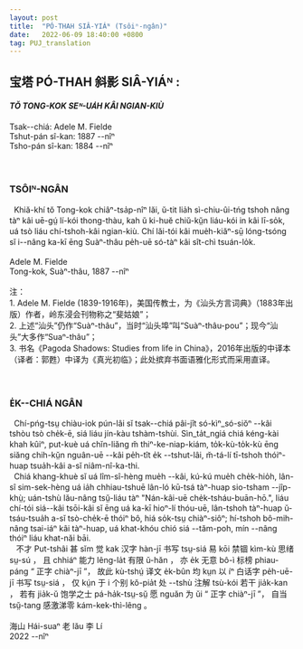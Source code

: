 ```yaml
---
layout: post
title:  "PÓ-THAH SIÂ-YIÁᴺ (Tsôiⁿ-ngân)"
date:   2022-06-09 18:40:00 +0800
tag: PUJ_translation
---
```


<section class="PUJ">

<h2>
<ruby style="ruby-position:over">
	<rbc>
		<rb class="markup_main">宝塔</rb>
		<rp>(</rp><rt class="markup_over">PÓ-THAH</rt><rp>)</rp>
	</rbc>
</ruby>
						
<ruby style="ruby-position:over">
	<rbc>
		<rb class="markup_main">斜影</rb>
		<rp>(</rp><rt class="markup_over">SIÂ-YIÁᴺ</rt><rp>)</rp>
	</rbc>
</ruby>
 : </h2>
<h4><i>TŎ TONG-KOK SEᴺ-UA̍H KÂI NGIAN-KIÙ</i></h4>

Tsak--chiá: Adele M. Fielde<br>
Tshut-pán sî-kan: 1887 --nîⁿ<br>
Tsho-pán sî-kan: 1884 --nîⁿ<br>
<br>
<br>
<!-- PREFACE. -->
<h3>TSÔIᴺ-NGÂN</h3>
<!-- THESE studies have been made during a residence of ten years in China, with a knowledge of the language of the people, and an opportunity for close observation of their social customs. The autobiographies and the stories are exact translations of verbal narrations given to the author in the Swatow dialect. -->
&nbsp;&nbsp;Khiă-khí tŏ Tong-kok chiâⁿ-tsa̍p-nîⁿ lăi, ŭ-tit lia̍h sì-chiu-ûi-tńg tshoh nâng tàⁿ kâi uē-gṳ́ lí-kói thong-thàu, kah ŭ ki-huĕ chiŭ-kṳ̆n liáu-kói in kâi lī-so̍k, uá tsò liáu chí-tshoh-kâi ngian-kiù. Chí lăi-tói kâi mue̍h-kiăⁿ-sṳ̄ lóng-tsóng sĭ i--nâng ka-kī ēng Suàⁿ-thâu pe̍h-uē só-tàⁿ kâi sît-chì tsuán-lo̍k.<br>
<br>
<!-- A. M. F.-->
Adele M. Fielde<br>
<!-- SWATOW, CHINA, 1887 -->
Tong-kok, Suàⁿ-thâu, 1887 --nîⁿ<br>
<br>
注：<br>
1. Adele M. Fielde (1839-1916年)，美国传教士，为《汕头方言词典》（1883年出版）作者，岭东浸会刊物称之“斐姑娘”；<br>
2. 上述“汕头”仍作“Suàⁿ-thâu”，当时“汕头埠”叫“Suàⁿ-thâu-pou”；现今“汕头”大多作“Suaⁿ-thâu”；<br>
3. 书名《Pagoda Shadows: Studies from life in China》，2016年出版的中译本（译者：郭甦）中译为《真光初临》；此处摈弃书面语雅化形式而采用直译。<br>
<br>
<br>
<h3>E̍K--CHIÁ NGÂN</h3>
&nbsp;&nbsp;Chí-pńg-tsṳ chiàu-iok pún-lâi sĭ tsak--chiá pâi-jît só-kìⁿ_só-siŏⁿ --kâi tshòu tsò che̍k-ē, siá liáu jín-kàu tshàm-tshùi. Sìn_ta̍t_ngiá chiá kéng-kài khah kûiⁿ, put-kuè uá chĭn-liăng m̆ thiⁿ-ke-niap-kiám, to̍k-kù-to̍k-kù ēng siăng chih-kṳ̆n nguân-uē --kâi pe̍h-tît e̍k --tshut-lâi, m̆-tá-lí tī-tshoh thóiⁿ-huap tsua̍h-kâi a-sĭ niâm-nî-ka-thi.<br>
&nbsp;&nbsp;Chiá khang-khuè sĭ uá lîm-sî-hèng mue̍h --kâi, kú-kú mue̍h che̍k-hio̍h, lân-sî sim-sek-hèng uá ia̍h chhiau-tshuē lân-ló kū-tsá tàⁿ-huap sio-tsham --jîp-khṳ̀; uán-tshù lău-nâng tsṳ̆-liáu tàⁿ "Nán-kâi-uē che̍k-tsháu-buān-hō.", liáu chí-tói siá--kâi tsōi-kâi sĭ ēng uá ka-kī hioⁿ-lí thóu-uē, lân-tshoh tàⁿ-huap ŭ-tsáu-tsua̍h a-sĭ tsò-che̍k-ē thóiⁿ bô, hiá so̍k-tsṳ chiàⁿ-siôⁿ; hí-tshoh bô-mih-nâng tsai-iáⁿ kâi tàⁿ-huap, uá khat-khóu chió siá --tăm-poh, mín --nâng thóiⁿ liáu khat-năi bāi.<br>
&nbsp;&nbsp;
<ruby style="ruby-position:over">
	<rbc>
		<rb class="markup_main">不才</rb>
		<rp>(</rp><rt class="markup_over">Put-tshâi</rt><rp>)</rp>
	</rbc>
</ruby>
<ruby style="ruby-position:over">
	<rbc>
		<rb class="markup_main">甚</rb>
		<rp>(</rp><rt class="markup_over">sĭm</rt><rp>)</rp>
	</rbc>
</ruby>
<ruby style="ruby-position:over">
	<rbc>
		<rb class="markup_main">觉</rb>
		<rp>(</rp><rt class="markup_over">kak</rt><rp>)</rp>
	</rbc>
</ruby>
<ruby style="ruby-position:over">
	<rbc>
		<rb class="markup_main">汉字</rb>
		<rp>(</rp><rt class="markup_over">hàn-jī</rt><rp>)</rp>
	</rbc>
</ruby>
<ruby style="ruby-position:over">
	<rbc>
		<rb class="markup_main">书写</rb>
		<rp>(</rp><rt class="markup_over">tsṳ-siá</rt><rp>)</rp>
	</rbc>
</ruby>
<ruby style="ruby-position:over">
	<rbc>
		<rb class="markup_main">易</rb>
		<rp>(</rp><rt class="markup_over">kōi</rt><rp>)</rp>
	</rbc>
</ruby>
<ruby style="ruby-position:over">
	<rbc>
		<rb class="markup_main">禁锢</rb>
		<rp>(</rp><rt class="markup_over">kìm-kù</rt><rp>)</rp>
	</rbc>
</ruby>
<ruby style="ruby-position:over">
	<rbc>
		<rb class="markup_main">思绪</rb>
		<rp>(</rp><rt class="markup_over">sṳ-sú</rt><rp>)</rp>
	</rbc>
</ruby>
，
<ruby style="ruby-position:over">
	<rbc>
		<rb class="markup_main">且</rb>
		<rp>(</rp><rt class="markup_over">chhiáⁿ</rt><rp>)</rp>
	</rbc>
</ruby>
<ruby style="ruby-position:over">
	<rbc>
		<rb class="markup_main">能力</rb>
		<rp>(</rp><rt class="markup_over">lêng-la̍t</rt><rp>)</rp>
	</rbc>
</ruby>
<ruby style="ruby-position:over">
	<rbc>
		<rb class="markup_main">有限</rb>
		<rp>(</rp><rt class="markup_over">ŭ-hăn</rt><rp>)</rp>
	</rbc>
</ruby>
，
<ruby style="ruby-position:over">
	<rbc>
		<rb class="markup_main">亦</rb>
		<rp>(</rp><rt class="markup_over">e̍k</rt><rp>)</rp>
	</rbc>
</ruby>
<ruby style="ruby-position:over">
	<rbc>
		<rb class="markup_main">无意</rb>
		<rp>(</rp><rt class="markup_over">bô-ì</rt><rp>)</rp>
	</rbc>
</ruby>
<ruby style="ruby-position:over">
	<rbc>
		<rb class="markup_main">标榜</rb>
		<rp>(</rp><rt class="markup_over">phiau-páng</rt><rp>)</rp>
	</rbc>
</ruby>
“
<ruby style="ruby-position:over">
	<rbc>
		<rb class="markup_main">正字</rb>
		<rp>(</rp><rt class="markup_over">chiàⁿ-jī</rt><rp>)</rp>
	</rbc>
</ruby>
”，
<ruby style="ruby-position:over">
	<rbc>
		<rb class="markup_main">故此</rb>
		<rp>(</rp><rt class="markup_over">kù-tshṳ́</rt><rp>)</rp>
	</rbc>
</ruby>
<ruby style="ruby-position:over">
	<rbc>
		<rb class="markup_main">译文</rb>
		<rp>(</rp><rt class="markup_over">e̍k-bûn</rt><rp>)</rp>
	</rbc>
</ruby>
<ruby style="ruby-position:over">
	<rbc>
		<rb class="markup_main">均</rb>
		<rp>(</rp><rt class="markup_over">kṳn</rt><rp>)</rp>
	</rbc>
</ruby>
<ruby style="ruby-position:over">
	<rbc>
		<rb class="markup_main">以</rb>
		<rp>(</rp><rt class="markup_over">íⁿ</rt><rp>)</rp>
	</rbc>
</ruby>
<ruby style="ruby-position:over">
	<rbc>
		<rb class="markup_main">白话字</rb>
		<rp>(</rp><rt class="markup_over">pe̍h-uē-jī</rt><rp>)</rp>
	</rbc>
</ruby>
<ruby style="ruby-position:over">
	<rbc>
		<rb class="markup_main">书写</rb>
		<rp>(</rp><rt class="markup_over">tsṳ-siá</rt><rp>)</rp>
	</rbc>
</ruby>
，
<ruby style="ruby-position:over">
	<rbc>
		<rb class="markup_main">仅</rb>
		<rp>(</rp><rt class="markup_over">kṳ́n</rt><rp>)</rp>
	</rbc>
</ruby>
<ruby style="ruby-position:over">
	<rbc>
		<rb class="markup_main">于</rb>
		<rp>(</rp><rt class="markup_over">i</rt><rp>)</rp>
	</rbc>
</ruby>
<ruby style="ruby-position:over">
	<rbc>
		<rb class="markup_main">个别</rb>
		<rp>(</rp><rt class="markup_over">kŏ-pia̍t</rt><rp>)</rp>
	</rbc>
</ruby>
<ruby style="ruby-position:over">
	<rbc>
		<rb class="markup_main">处</rb>
		<rp>(</rp><rt class="markup_over">--tshù</rt><rp>)</rp>
	</rbc>
</ruby>
<ruby style="ruby-position:over">
	<rbc>
		<rb class="markup_main">注解</rb>
		<rp>(</rp><rt class="markup_over">tsù-kói</rt><rp>)</rp>
	</rbc>
</ruby>
<ruby style="ruby-position:over">
	<rbc>
		<rb class="markup_main">若干</rb>
		<rp>(</rp><rt class="markup_over">jia̍k-kan</rt><rp>)</rp>
	</rbc>
</ruby>
，
<ruby style="ruby-position:over">
	<rbc>
		<rb class="markup_main">若有</rb>
		<rp>(</rp><rt class="markup_over">jia̍k-ŭ</rt><rp>)</rp>
	</rbc>
</ruby>
<ruby style="ruby-position:over">
	<rbc>
		<rb class="markup_main">饱学之士</rb>
		<rp>(</rp><rt class="markup_over">pá-ha̍k-tsṳ-sṳ̆</rt><rp>)</rp>
	</rbc>
</ruby>
<ruby style="ruby-position:over">
	<rbc>
		<rb class="markup_main">愿</rb>
		<rp>(</rp><rt class="markup_over">nguăn</rt><rp>)</rp>
	</rbc>
</ruby>
<ruby style="ruby-position:over">
	<rbc>
		<rb class="markup_main">为</rb>
		<rp>(</rp><rt class="markup_over">ŭi</rt><rp>)</rp>
	</rbc>
</ruby>
“
<ruby style="ruby-position:over">
	<rbc>
		<rb class="markup_main">正字</rb>
		<rp>(</rp><rt class="markup_over">chiàⁿ-jī</rt><rp>)</rp>
	</rbc>
</ruby>
”，
<ruby style="ruby-position:over">
	<rbc>
		<rb class="markup_main">自当</rb>
		<rp>(</rp><rt class="markup_over">tsṳ̆-tang</rt><rp>)</rp>
	</rbc>
</ruby>
<ruby style="ruby-position:over">
	<rbc>
		<rb class="markup_main">感激涕零</rb>
		<rp>(</rp><rt class="markup_over">kám-kek-thì-lêng</rt><rp>)</rp>
	</rbc>
</ruby>
。<br>

<br>
<ruby style="ruby-position:over">
	<rbc>
		<rb class="markup_main">海山</rb>
		<rp>(</rp><rt class="markup_over">Hái-suaⁿ</rt><rp>)</rp>
	</rbc>
</ruby>
<ruby style="ruby-position:over">
	<rbc>
		<rb class="markup_main">老</rb>
		<rp>(</rp><rt class="markup_over">lău</rt><rp>)</rp>
	</rbc>
</ruby>
<ruby style="ruby-position:over">
	<rbc>
		<rb class="markup_main">李</rb>
		<rp>(</rp><rt class="markup_over">Lí</rt><rp>)</rp>
	</rbc>
</ruby>
<br>
2022 --nîⁿ<br>

</section>
